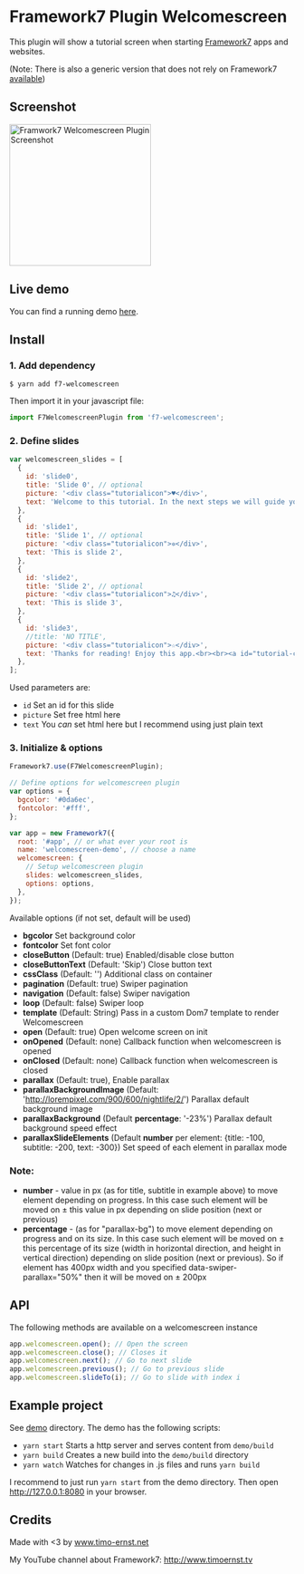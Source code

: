 # Framework7 Plugin Welcomescreen

This plugin will show a tutorial screen when starting [Framework7](http://www.framework7.io) apps and websites.

(Note: There is also a generic version that does not rely on Framework7 [available](https://github.com/valnub/welcomescreen-mobile))

## Screenshot

<a href="https://raw.githubusercontent.com/valnub/Framework7-Plugin-Welcomescreen/master/screens/screen1.jpg"><img src="https://raw.githubusercontent.com/valnub/Framework7-Plugin-Welcomescreen/master/screens/screen1.jpg" alt="Framwork7 Welcomescreen Plugin Screenshot" width="250"></a>

## Live demo

You can find a running demo [here](http://www.timo-ernst.net/misc/f7-plugin-welcomescreen).

## Install

### 1. Add dependency

```shell
$ yarn add f7-welcomescreen
```

Then import it in your javascript file:

```javascript
import F7WelcomescreenPlugin from 'f7-welcomescreen';
```

### 2. Define slides

```javascript
var welcomescreen_slides = [
  {
    id: 'slide0',
    title: 'Slide 0', // optional
    picture: '<div class="tutorialicon">♥</div>',
    text: 'Welcome to this tutorial. In the next steps we will guide you through a manual that will teach you how to use this app.',
  },
  {
    id: 'slide1',
    title: 'Slide 1', // optional
    picture: '<div class="tutorialicon">✲</div>',
    text: 'This is slide 2',
  },
  {
    id: 'slide2',
    title: 'Slide 2', // optional
    picture: '<div class="tutorialicon">♫</div>',
    text: 'This is slide 3',
  },
  {
    id: 'slide3',
    //title: 'NO TITLE',
    picture: '<div class="tutorialicon">☆</div>',
    text: 'Thanks for reading! Enjoy this app.<br><br><a id="tutorial-close-btn" href="#">End Tutorial</a>',
  },
];
```

Used parameters are:

- `id` Set an id for this slide
- `picture` Set free html here
- `text` You _can_ set html here but I recommend using just plain text

### 3. Initialize & options

```javascript
Framework7.use(F7WelcomescreenPlugin);

// Define options for welcomescreen plugin
var options = {
  bgcolor: '#0da6ec',
  fontcolor: '#fff',
};

var app = new Framework7({
  root: '#app', // or what ever your root is
  name: 'welcomescreen-demo', // choose a name
  welcomescreen: {
    // Setup welcomescreen plugin
    slides: welcomescreen_slides,
    options: options,
  },
});
```

Available options (if not set, default will be used)

- **bgcolor** Set background color
- **fontcolor** Set font color
- **closeButton** (Default: true) Enabled/disable close button
- **closeButtonText** (Default: 'Skip') Close button text
- **cssClass** (Default: '') Additional class on container
- **pagination** (Default: true) Swiper pagination
- **navigation** (Default: false) Swiper navigation
- **loop** (Default: false) Swiper loop
- **template** (Default: String) Pass in a custom Dom7 template to render Welcomescreen
- **open** (Default: true) Open welcome screen on init
- **onOpened** (Default: none) Callback function when welcomescreen is opened
- **onClosed** (Default: none) Callback function when welcomescreen is closed
- **parallax** (Default: true), Enable parallax
- **parallaxBackgroundImage** (Default: 'http://lorempixel.com/900/600/nightlife/2/') Parallax default background image
- **parallaxBackground** (Default **percentage**: '-23%') Parallax default background speed effect
- **parallaxSlideElements** (Default **number** per element: {title: -100, subtitle: -200, text: -300}) Set speed of each element in parallax mode

### Note:

- **number** - value in px (as for title, subtitle in example above) to move element depending on progress. In this case such element will be moved on ± this value in px depending on slide position (next or previous)
- **percentage** - (as for "parallax-bg") to move element depending on progress and on its size. In this case such element will be moved on ± this percentage of its size (width in horizontal direction, and height in vertical direction) depending on slide position (next or previous). So if element has 400px width and you specified data-swiper-parallax="50%" then it will be moved on ± 200px

## API

The following methods are available on a welcomescreen instance

```javascript
app.welcomescreen.open(); // Open the screen
app.welcomescreen.close(); // Closes it
app.welcomescreen.next(); // Go to next slide
app.welcomescreen.previous(); // Go to previous slide
app.welcomescreen.slideTo(i); // Go to slide with index i
```

## Example project

See [demo](https://github.com/valnub/Framework7-Plugin-Welcomescreen/tree/master/demo) directory. The demo has the following scripts:

- `yarn start` Starts a http server and serves content from `demo/build`
- `yarn build` Creates a new build into the `demo/build` directory
- `yarn watch` Watches for changes in .js files and runs `yarn build`

I recommend to just run `yarn start` from the demo directory. Then open http://127.0.0.1:8080 in your browser.

## Credits

Made with <3 by www.timo-ernst.net

My YouTube channel about Framework7: http://www.timoernst.tv
